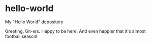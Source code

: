# hello-world
My "Hello World" depository

Greeting, Git-ers. Happy to be here. And even happier that it's almost football season!
